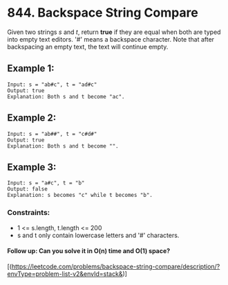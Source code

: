 # 844. Backspace String Compare
Given two strings *s* and *t*, return **true** if they are equal when both are typed into empty text editors. '#' means a
backspace character.
Note that after backspacing an empty text, the text will continue empty.
## Example 1:
```
Input: s = "ab#c", t = "ad#c"
Output: true
Explanation: Both s and t become "ac".
```
## Example 2:
```
Input: s = "ab##", t = "c#d#"
Output: true
Explanation: Both s and t become "".
```

## Example 3:
```
Input: s = "a#c", t = "b"
Output: false
Explanation: s becomes "c" while t becomes "b".
```
### Constraints:
- 1 <= s.length, t.length <= 200
- s and t only contain lowercase letters and '#' characters.

#### Follow up: Can you solve it in O(n) time and O(1) space?
[(https://leetcode.com/problems/backspace-string-compare/description/?envType=problem-list-v2&envId=stack&)]